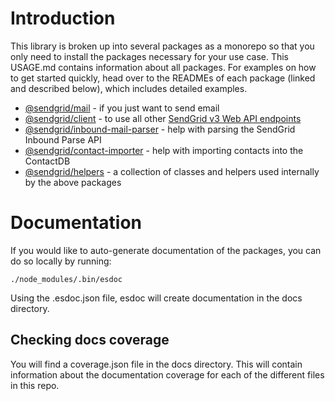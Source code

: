 # Introduction

This library is broken up into several packages as a monorepo so that you only need to install the packages necessary for your use case. 
This USAGE.md contains information about all packages. For examples on how to get started quickly, head over to the READMEs of each package (linked and described below), which includes detailed examples.

* [@sendgrid/mail](packages/mail) - if you just want to send email
* [@sendgrid/client](packages/client) - to use all other [SendGrid v3 Web API endpoints](https://sendgrid.com/docs/API_Reference/api_v3.html)
* [@sendgrid/inbound-mail-parser](packages/inbound-mail-parser) - help with parsing the SendGrid Inbound Parse API
* [@sendgrid/contact-importer](packages/contact-importer) - help with importing contacts into the ContactDB
* [@sendgrid/helpers](packages/helpers) - a collection of classes and helpers used internally by the above packages


# Documentation

If you would like to auto-generate documentation of the packages, you can do so locally by running:
```
./node_modules/.bin/esdoc
```
Using the .esdoc.json file, esdoc will create documentation in the docs directory. 

## Checking docs coverage

You will find a coverage.json file in the docs directory. This will contain information about the documentation coverage for each of the different files in this repo.